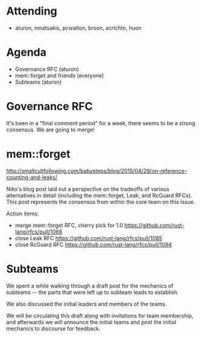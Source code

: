 # Attending

- aturon, nmatsakis, pcwalton, brson, acrichto, huon

# Agenda

* Governance RFC (aturon)
* mem::forget and friends (everyone)
* Subteams (aturon)

# Governance RFC

It's been in a "final comment period" for a week, there seems to be a strong consensus. We are going to merge!

# mem::forget

http://smallcultfollowing.com/babysteps/blog/2015/04/29/on-reference-counting-and-leaks/

Niko's blog post laid out a perspective on the tradeoffs of various alternatives in detail (including the mem::forget, Leak, and RcGuard RFCs). This post represents the consensus from within the core team on this issue.

Action items:
- merge mem::forget RFC, cherry pick for 1.0
  https://github.com/rust-lang/rfcs/pull/1066
- close Leak RFC https://github.com/rust-lang/rfcs/pull/1085
- close RcGuard RFC https://github.com/rust-lang/rfcs/pull/1094

# Subteams

We spent a while walking through a draft post for the mechanics of subteams -- the parts that were left up to subteam leads to establish.

We also discussed the initial leaders and members of the teams.

We will be circulating this draft along with invitations for team membership, and afterwards we will announce the initial teams and post the initial mechanics to discourse for feedback.
